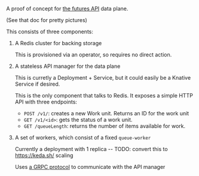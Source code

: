 A proof of concept for [the futures API](https://docs.google.com/document/d/1pJd12gb32XH3GU9mBmp9YSlYLPU5efiIinDJPu6H998/edit) data plane.

(See that doc for pretty pictures)

This consists of three components:

1. A Redis cluster for backing storage

   This is provisioned via an operator, so requires no direct action.

2. A stateless API manager for the data plane

   This is curretly a Deployment + Service, but it could easily be a Knative Service if desired.

   This is the only component that talks to Redis. It exposes a simple HTTP API with three endpoints:
   * `POST /v1/`: creates a new Work unit. Returns an ID for the work unit
   * `GET /v1/<id>`: gets the status of a work unit.
   * `GET /queueLength`: returns the number of items available for work.



3. A set of workers, which consist of a fixed `queue-worker` 

   Currently a deployment with 1 replica -- TODO: convert this to https://keda.sh/ scaling

   Uses [a GRPC protocol](protocol/taskqueue.proto) to communicate with the API manager
